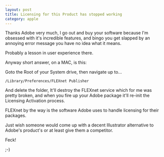 ```yaml
---
layout: post
title: Licensing for this Product has stopped working
category: apple
---
```


Thanks Adobe very much, I go out and buy your software because I'm obsessed with it's incredible features, and bingo you get slapped by an annoying error message you have no idea what it means.

Probably a lesson in user experience there.

Anyway short answer, on a MAC, is this:

Goto the Root of your System drive, then navigate up to...

    /Library/Preferences/FLEXnet Publisher

And delete the folder, It'll destroy the FLEXnet service which for me was pretty broken, and when you fire up your Adobe package it'll re-init the Licensing Activation process.

FLEXnet by the way is the software Adobe uses to handle licensing for their packages.

Just wish someone would come up with a decent Illustrator alternative to Adobe's product's or at least give them a competitor.

Feck!

;-)
